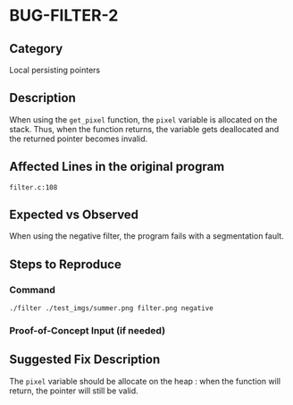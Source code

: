 # BUG-FILTER-2
## Category
Local persisting pointers

## Description
When using the `get_pixel` function, the `pixel` variable is allocated on the stack. Thus, when the function returns, the variable gets deallocated and the returned pointer becomes invalid.

## Affected Lines in the original program
`filter.c:108`

## Expected vs Observed
When using the negative filter, the program fails with a segmentation fault.

## Steps to Reproduce

### Command
```
./filter ./test_imgs/summer.png filter.png negative
```
### Proof-of-Concept Input (if needed)

## Suggested Fix Description
The `pixel` variable should be allocate on the heap : when the function will return, the pointer will still be valid.